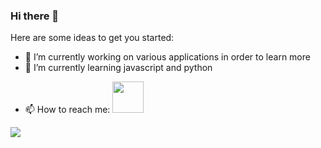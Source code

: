 ### Hi there 👋

<!--
**Ionuut08/Ionuut08** is a ✨ _special_ ✨ repository because its `README.md` (this file) appears on your GitHub profile.
-->



<p>
Here are some ideas to get you started:

- 🔭 I’m currently working on various applications in order to learn more
- 🌱 I’m currently learning javascript and python
<!-- - 👯 I’m looking to collaborate on ... -->
<!-- - 🤔 I’m looking for help with ... -->
<!-- - 💬 Ask me about ... -->
- 📫 How to reach me: <a href="https://www.linkedin.com/in/ionu%C8%9B-feraru-a9b540164/">
  <img src = "https://upload.wikimedia.org/wikipedia/commons/thumb/c/ca/LinkedIn_logo_initials.png/768px-LinkedIn_logo_initials.png" width = "auto" height = "50px" />
</a>
<!-- - 😄 Pronouns: ... -->
<!-- - ⚡ Fun fact: -->
</p>

<a href="https://github.com/Ionuut08/github-readme-stats">
  <img align="center" src="https://github-readme-stats.vercel.app/api?username=Ionuut08&show_icons=true&theme=radical&count_private=true" />
</a>

